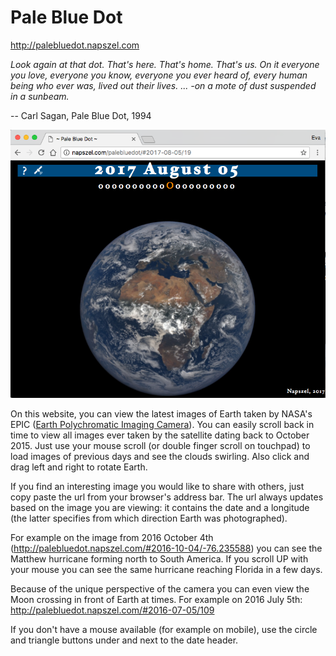 # Pale Blue Dot

http://palebluedot.napszel.com

_Look again at that dot. That's here. That's home. That's us. On it everyone you love, everyone you know, everyone you ever heard of, every human being who ever was, lived out their lives. ... -on a mote of dust suspended in a sunbeam._

-- Carl Sagan, Pale Blue Dot, 1994

![image](palebluedot.png "Pale Blue Dot website")

On this website, you can view the latest images of Earth taken by NASA's EPIC ([Earth Polychromatic Imaging Camera](https://epic.gsfc.nasa.gov/epic)). You can easily scroll back in time to view all images ever taken by the satellite dating back to October 2015. Just use your mouse scroll (or double finger scroll on touchpad) to load images of previous days and see the clouds swirling. Also click and drag left and right to rotate Earth.

If you find an interesting image you would like to share with others, just copy paste the url from your browser's address bar. The url always updates based on the image you are viewing: it contains the date and a longitude (the latter specifies from which direction Earth was photographed).

For example on the image from 2016 October 4th (http://palebluedot.napszel.com/#2016-10-04/-76.235588) you can see the Matthew hurricane forming north to South America. If you scroll UP with your mouse you can see the same hurricane reaching Florida in a few days.

Because of the unique perspective of the camera you can even view the Moon crossing in front of Earth at times. For example on 2016 July 5th: http://palebluedot.napszel.com/#2016-07-05/109

If you don't have a mouse available (for example on mobile), use the circle and triangle buttons under and next to the date header.

